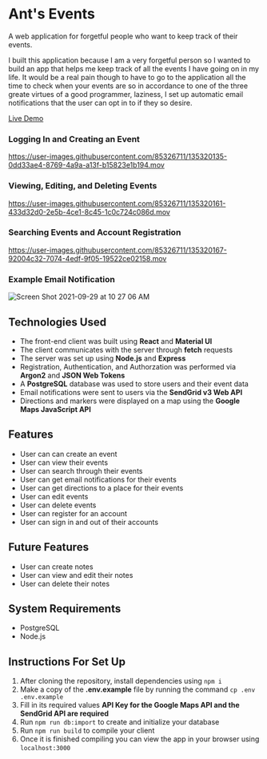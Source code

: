 # Ant's Events  

A web application for forgetful people who want to keep track of their events.  

I built this application because I am a very forgetful person so I wanted to build an app that helps me keep track of all the events I have going on in my life. It would be a real pain though to have to go to the application all the time to check when your events are so in accordance to one of the three greate virtues of a good programmer, laziness, I set up automatic email notifications that the user can opt in to if they so desire.  

[Live Demo](https://ants-events.herokuapp.com/)  

### Logging In and Creating an Event  
https://user-images.githubusercontent.com/85326711/135320135-0dd33ae4-8769-4a9a-a13f-b15823e1b194.mov
### Viewing, Editing, and Deleting Events  
https://user-images.githubusercontent.com/85326711/135320161-433d32d0-2e5b-4ce1-8c45-1c0c724c086d.mov
### Searching Events and Account Registration
https://user-images.githubusercontent.com/85326711/135320167-92004c32-7074-4edf-9f05-19522ce02158.mov
### Example Email Notification
![Screen Shot 2021-09-29 at 10 27 06 AM](https://user-images.githubusercontent.com/85326711/135320514-1be9ce43-416f-4f04-9566-94361da85b98.png)

## Technologies Used  
* The front-end client was built using **React** and **Material UI**  
* The client communicates with the server through **fetch** requests  
* The server was set up using **Node.js** and **Express**  
* Registration, Authentication, and Authorzation was performed via **Argon2** and **JSON Web Tokens**  
* A **PostgreSQL** database was used to store users and their event data  
* Email notifications were sent to users via the **SendGrid v3 Web API**  
* Directions and markers were displayed on a map using the **Google Maps JavaScript API**  
                
## Features  
* User can can create an event  
* User can view their events  
* User can search through their events  
* User can get email notifications for their events  
* User can get directions to a place for their events  
* User can edit events  
* User can delete events  
* User can register for an account  
* User can sign in and out of their accounts  

## Future Features
* User can create notes
* User can view and edit their notes
* User can delete their notes
  
## System Requirements
* PostgreSQL
* Node.js
  
## Instructions For Set Up
  1. After cloning the repository, install dependencies using `npm i`
  2. Make a copy of the **.env.example** file by running the command `cp .env .env.example`
  3. Fill in its required values **API Key for the __Google Maps API__ and the __SendGrid API__ are __required__**
  4. Run `npm run db:import` to create and initialize your database
  5. Run `npm run build` to compile your client
  6. Once it is finished compiling you can view the app in your browser using `localhost:3000`
  
